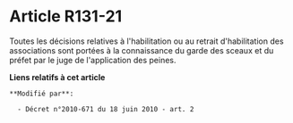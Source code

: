 # Article R131-21

Toutes les décisions relatives à l'habilitation ou au retrait d'habilitation des associations sont portées à la connaissance
du garde des sceaux et du préfet par le juge de l'application des peines.

**Liens relatifs à cet article**

	**Modifié par**:

	  - Décret n°2010-671 du 18 juin 2010 - art. 2
